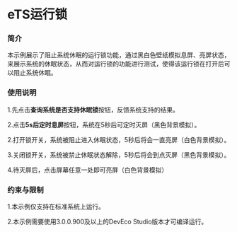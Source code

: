 # eTS运行锁

### 简介

本示例展示了阻止系统休眠的运行锁功能，通过黑白色壁纸模拟息屏、亮屏状态，来展示系统的休眠状态，从而对运行锁的功能进行测试，使得该运行锁在打开后可以阻止系统休眠。

### 使用说明

1.先点击**查询系统是否支持休眠锁**按钮，反馈系统支持的结果。

2.点击**5s后定时息屏**按钮，系统在5秒后可定时灭屏（黑色背景模拟）。

2.打开锁开关，系统被阻止进入休眠状态，5秒后将会一直亮屏（白色背景模拟）。

3.关闭锁开关，系统被禁止休眠状态解除，5秒后将会到点灭屏（黑色背景模拟）。

4.待灭屏后，点击屏幕任意一处即可亮屏（白色背景模拟）

### 约束与限制

1.本示例仅支持在标准系统上运行。

2.本示例需要使用3.0.0.900及以上的DevEco Studio版本才可编译运行。